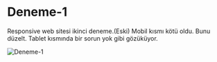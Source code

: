 # Deneme-1
Responsive web sitesi ikinci deneme.(Eski)
Mobil kısmı kötü oldu. Bunu düzelt. Tablet kısmında bir sorun yok gibi gözüküyor.

![Deneme-1](https://user-images.githubusercontent.com/45859293/101014655-45997f80-3577-11eb-8524-306dfcf7c6d8.png)
